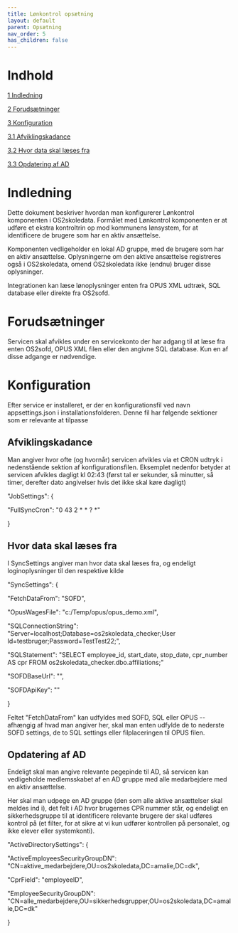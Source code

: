 ```yaml
---
title: Lønkontrol opsætning
layout: default
parent: Opsætning
nav_order: 5
has_children: false
---
```


# Indhold

[1 Indledning](#indledning)

[2 Forudsætninger](#forudsætninger)

[3 Konfiguration](#konfiguration)

[3.1 Afviklingskadance](#afviklingskadance)

[3.2 Hvor data skal læses fra](#hvor-data-skal-læses-fra)

[3.3 Opdatering af AD](#opdatering-af-ad)

# Indledning

Dette dokument beskriver hvordan man konfigurerer Lønkontrol komponenten i OS2skoledata. Formålet med Lønkontrol komponenten er at udføre et ekstra kontroltrin op mod kommunens lønsystem, for at identificere de brugere som har en aktiv ansættelse.

Komponenten vedligeholder en lokal AD gruppe, med de brugere som har en aktiv ansættelse. Oplysningerne om den aktive ansættelse registreres også i OS2skoledata, omend OS2skoledata ikke (endnu) bruger disse oplysninger.

Integrationen kan læse lønoplysninger enten fra OPUS XML udtræk, SQL database eller direkte fra OS2sofd.

# Forudsætninger

Servicen skal afvikles under en servicekonto der har adgang til at læse fra enten OS2sofd, OPUS XML filen eller den angivne SQL database. Kun en af disse adgange er nødvendige.

# Konfiguration

Efter service er installeret, er der en konfigurationsfil ved navn appsettings.json i installationsfolderen. Denne fil har følgende sektioner som er relevante at tilpasse

## Afviklingskadance

Man angiver hvor ofte (og hvornår) servicen afvikles via et CRON udtryk i nedenstående sektion af konfigurationsfilen. Eksemplet nedenfor betyder at servicen afvikles dagligt kl 02:43 (først tal er sekunder, så minutter, så timer, derefter dato angivelser hvis det ikke skal køre dagligt)

\"JobSettings\": {

\"FullSyncCron\": \"0 43 2 \* \* ? \*\"

}

## Hvor data skal læses fra

I SyncSettings angiver man hvor data skal læses fra, og endeligt loginoplysninger til den respektive kilde

\"SyncSettings\": {

\"FetchDataFrom\": \"SOFD\",

\"OpusWagesFile\": \"c:/Temp/opus/opus_demo.xml\",

\"SQLConnectionString\": \"Server=localhost;Database=os2skoledata_checker;User Id=testbruger;Password=TestTest22;\",

\"SQLStatement\": \"SELECT employee_id, start_date, stop_date, cpr_number AS cpr FROM os2skoledata_checker.dbo.affiliations;\"

\"SOFDBaseUrl\": \"\",

\"SOFDApiKey\": \"\"

}

Feltet "FetchDataFrom" kan udfyldes med SOFD, SQL eller OPUS -- afhængig af hvad man angiver her, skal man enten udfylde de to nederste SOFD settings, de to SQL settings eller filplaceringen til OPUS filen.

## Opdatering af AD

Endeligt skal man angive relevante pegepinde til AD, så servicen kan vedligeholde medlemsskabet af en AD gruppe med alle medarbejdere med en aktiv ansættelse.

Her skal man udpege en AD gruppe (den som alle aktive ansættelser skal meldes ind i), det felt i AD hvor brugernes CPR nummer står, og endeligt en sikkerhedsgruppe til at identificere relevante brugere der skal udføres kontrol på (et filter, for at sikre at vi kun udfører kontrollen på personalet, og ikke elever eller systemkonti).

\"ActiveDirectorySettings\": {

\"ActiveEmployeesSecurityGroupDN\": \"CN=aktive_medarbejdere,OU=os2skoledata,DC=amalie,DC=dk\",

\"CprField\": \"employeeID\",

\"EmployeeSecurityGroupDN\": \"CN=alle_medarbejdere,OU=sikkerhedsgrupper,OU=os2skoledata,DC=amalie,DC=dk\"

}
